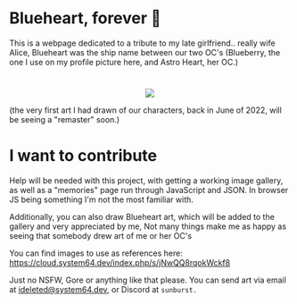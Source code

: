 # Blueheart, forever 💙
This is a webpage dedicated to a tribute to my late girlfriend.. really wife Alice, Blueheart was the ship name between our two OC's (Blueberry, the one I use on my profile picture here, and Astro Heart, her OC.)

#
<p align=center>
  <img src=https://blueheart.system64.dev/img/blueheart_art.png>
</p>
(the very first art I had drawn of our characters, back in June of 2022, will be seeing a "remaster" soon.)

# 

# I want to contribute
Help will be needed with this project, with getting a working image gallery, as well as a "memories" page run through JavaScript and JSON. In browser JS being something I'm not the most familiar with.

Additionally, you can also draw Blueheart art, which will be added to the gallery and very appreciated by me, Not many things make me as happy as seeing that somebody drew art of me or her OC's

You can find images to use as references here: https://cloud.system64.dev/index.php/s/jNwQQ8rqokWckf8

Just no NSFW, Gore or anything like that please. You can send art via email at ideleted@system64.dev, or Discord at ``sunburst.`` 
